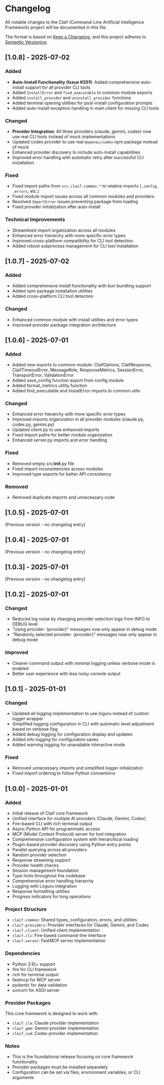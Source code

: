 # Changelog

All notable changes to the Claif (Command-Line Artificial Intelligence Framework) project will be documented in this file.

The format is based on [Keep a Changelog](https://keepachangelog.com/en/1.0.0/),
and this project adheres to [Semantic Versioning](https://semver.org/spec/v2.0.0.html).

## [1.0.8] - 2025-07-02

### Added
- **Auto-Install Functionality (Issue #201)**: Added comprehensive auto-install support for all provider CLI tools
- Added `InstallError` and `find_executable` to common module exports
- Added `install_provider` and `uninstall_provider` functions
- Added terminal opening utilities for post-install configuration prompts
- Added auto-install exception handling in main client for missing CLI tools

### Changed
- **Provider Integration**: All three providers (claude, gemini, codex) now use real CLI tools instead of mock implementations
- Updated codex provider to use real `@openai/codex` npm package instead of mock
- Enhanced provider discovery to include auto-install capabilities
- Improved error handling with automatic retry after successful CLI installation

### Fixed
- Fixed import paths from `src.claif.common.*` to relative imports (`.config`, `.errors`, etc.)
- Fixed module import issues across all common modules and providers
- Resolved `ImportError` issues preventing package from loading
- Fixed provider initialization after auto-install

### Technical Improvements
- Streamlined import organization across all modules
- Enhanced error hierarchy with more specific error types
- Improved cross-platform compatibility for CLI tool detection
- Added robust subprocess management for CLI tool installation

## [1.0.7] - 2025-07-02

### Added
- Added comprehensive install functionality with bun bundling support
- Added npm package installation utilities
- Added cross-platform CLI tool detection

### Changed
- Enhanced common module with install utilities and error types
- Improved provider package integration architecture

## [1.0.6] - 2025-07-01

### Added
- Added new exports to common module: ClaifOptions, ClaifResponse, ClaifTimeoutError, MessageRole, ResponseMetrics, SessionError, TransportError, ValidationError
- Added save_config function export from config module
- Added format_metrics utility function
- Added find_executable and InstallError imports to common utils

### Changed
- Enhanced error hierarchy with more specific error types
- Improved imports organization in all provider modules (claude.py, codex.py, gemini.py)
- Updated client.py to use enhanced imports
- Fixed import paths for better module organization
- Enhanced server.py imports and error handling

### Fixed
- Removed empty src/__init__.py file
- Fixed import inconsistencies across modules
- Improved type exports for better API consistency

### Removed
- Removed duplicate imports and unnecessary code

## [1.0.5] - 2025-07-01

[Previous version - no changelog entry]

## [1.0.4] - 2025-07-01

[Previous version - no changelog entry]

## [1.0.3] - 2025-07-01

[Previous version - no changelog entry]

## [1.0.2] - 2025-07-01

### Changed
- Reduced log noise by changing provider selection logs from INFO to DEBUG level
- "Using provider: {provider}" messages now only appear in debug mode
- "Randomly selected provider: {provider}" messages now only appear in debug mode

### Improved
- Cleaner command output with minimal logging unless verbose mode is enabled
- Better user experience with less noisy console output

## [1.0.1] - 2025-01-01

### Changed
- Updated all logging implementation to use loguru instead of custom logger wrapper
- Simplified logging configuration in CLI with automatic level adjustment based on verbose flag
- Added debug logging for configuration display and updates
- Added info logging for configuration saves
- Added warning logging for unavailable interactive mode

### Fixed
- Removed unnecessary imports and simplified logger initialization
- Fixed import ordering to follow Python conventions

## [1.0.0] - 2025-01-01

### Added
- Initial release of Claif core framework
- Unified interface for multiple AI providers (Claude, Gemini, Codex)
- Fire-based CLI with rich terminal output
- Async Python API for programmatic access
- MCP (Model Context Protocol) server for tool integration
- Comprehensive configuration system with hierarchical loading
- Plugin-based provider discovery using Python entry points
- Parallel querying across all providers
- Random provider selection
- Response streaming support
- Provider health checks
- Session management foundation
- Type hints throughout the codebase
- Comprehensive error handling hierarchy
- Logging with Loguru integration
- Response formatting utilities
- Progress indicators for long operations

### Project Structure
- `claif.common`: Shared types, configuration, errors, and utilities
- `claif.providers`: Provider interfaces for Claude, Gemini, and Codex
- `claif.client`: Unified client implementation
- `claif.cli`: Fire-based command-line interface
- `claif.server`: FastMCP server implementation

### Dependencies
- Python 3.10+ support
- fire for CLI framework
- rich for terminal output
- fastmcp for MCP server
- pydantic for data validation
- uvicorn for ASGI server

### Provider Packages
This core framework is designed to work with:
- `claif_cla`: Claude provider implementation
- `claif_gem`: Gemini provider implementation
- `claif_cod`: Codex provider implementation

### Notes
- This is the foundational release focusing on core framework functionality
- Provider packages must be installed separately
- Configuration can be set via files, environment variables, or CLI arguments
